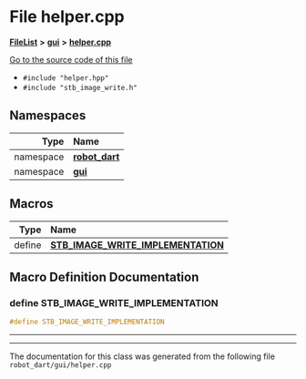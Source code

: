 

# File helper.cpp



[**FileList**](files.md) **>** [**gui**](dir_6a9d4b7ec29c938d1d9a486c655cfc8a.md) **>** [**helper.cpp**](helper_8cpp.md)

[Go to the source code of this file](helper_8cpp_source.md)



* `#include "helper.hpp"`
* `#include "stb_image_write.h"`













## Namespaces

| Type | Name |
| ---: | :--- |
| namespace | [**robot\_dart**](namespacerobot__dart.md) <br> |
| namespace | [**gui**](namespacerobot__dart_1_1gui.md) <br> |



















































## Macros

| Type | Name |
| ---: | :--- |
| define  | [**STB\_IMAGE\_WRITE\_IMPLEMENTATION**](helper_8cpp.md#define-stb_image_write_implementation)  <br> |

## Macro Definition Documentation





### define STB\_IMAGE\_WRITE\_IMPLEMENTATION 

```C++
#define STB_IMAGE_WRITE_IMPLEMENTATION 
```




<hr>

------------------------------
The documentation for this class was generated from the following file `robot_dart/gui/helper.cpp`

